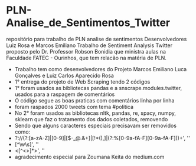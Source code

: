 # PLN-Analise_de_Sentimentos_Twitter
repositório para trabalho de PLN analise de sentimentos Desenvolvedores Luiz Rosa e Marcos Emiliano
Trabalho de Sentiment Analysis Twitter proposto pelo Dr. Professor Robson Bonidia que 
ministra aulas na Faculdade FATEC - Ourinhos, que tem relacão na matéria de PLN.
- Trabalho tem como desenvolvedores do Projeto Marcos Emiliano Luca Gonçalves e Luiz Carlos Aparecido Rosa
- 1° entrega do projeto de Web Scraping tendo 2 códigos
- 1° foram usados as bibliotecas pandas e a snscrape.modules.twitter, usados para a raspagem de comentários
- O código segue as boas praticas com comentários linha por linha
- foram raspados 2000 tweets com tema #politica
- No 2° foram usados as bibliotecas nltk, pandas, re, spacy, numpy, sklearn que faz o tratamento dos dados coletados, removendo 
- Sendo que alguns caracteres especiais precisavam ser removidos como:
- ?://(?:[a-zA-Z]|[0-9]|[$-_@.&+]|[!*\(\),]|(?:%[0-9a-fA-F][0-9a-fA-F]))+', ''
- [^\w\s]', ''
- <[^<>]*>', ''
- agradecimento especial para Zoumana Keita do medium.com




